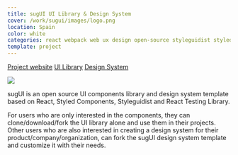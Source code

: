 ```yaml
---
title: sugUI UI Library & Design System
cover: /work/sugui/images/logo.png
location: Spain
color: white
categories: react webpack web ux design open-source styleguidist styled-components featured
template: project
---
```


<p class="align-center">
<a class="btn external" role="button" href="https://gazpachu.github.io/sugui-design-system/" target="_blank">Project website</a>
<a class="btn github" role="button" href="https://github.com/gazpachu/sugui" target="_blank">UI Library</a>
<a class="btn github" role="button" href="https://github.com/gazpachu/sugui-design-system" target="_blank">Design System</a>
</p>

![](/work/sugui/images/1.png)

sugUI is an open source UI components library and design system template based on React, Styled Components, Styleguidist and React Testing Library.

For users who are only interested in the components, they can clone/download/fork the UI library alone and use them in their projects. Other users who are also interested in creating a design system for their product/company/organization, can fork the sugUI design system template and customize it with their needs.
